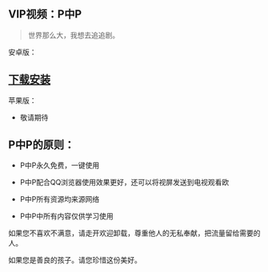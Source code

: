 
<h2 id="vpn">VIP视频：P中P</h2>

<blockquote>
  <p>世界那么大，我想去追追剧。</p>
</blockquote>

<p>安卓版：</p>
<h2><a href="https://raw.githubusercontent.com/yidiankuang/VIP/master/P%E4%B8%ADP.apk" title="官网下载" target="_blank">下载安装</a> </h2>

<p>苹果版：</p>

<ul><li><p>敬请期待</p></li>
</ul>

<h2 id="P中P的原则">P中P的原则：</h2>

<ul><li><p>P中P永久免费，一键使用</p></li>
<li><p>P中P配合QQ浏览器使用效果更好，还可以将视屏发送到电视观看欧</p></li>
<li><p>P中P所有资源均来源网络</p></li>
<li><p>P中P中所有内容仅供学习使用</p></li>
</ul>

<p>如果您不喜欢不满意，请走开欢迎卸载，尊重他人的无私奉献，把流量留给需要的人。</p>

<p>如果您是善良的孩子。请您珍惜这份美好。</p></div></body></html>
